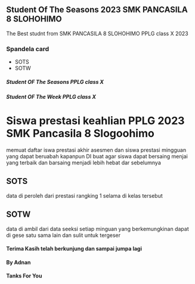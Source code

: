## Student Of The Seasons 2023 SMK PANCASILA 8 SLOHOHIMO
The Best studnt from SMK PANCASILA 8 SLOHOHIMO PPLG class X 2023

### Spandela card
- SOTS
- SOTW

##### Student OF The Seasons PPLG class X 
##### Student OF The Week PPLG class X 



# Siswa prestasi keahlian PPLG 2023 SMK Pancasila 8 Slogoohimo 
memuat daftar iswa prestasi akhir asesmen dan siswa prestasi mingguan yang dapat beruabah kapanpun 
DI buat agar siswa dapat bersaing menjai yang terbaik dan barsaing menjadi lebih hebat dar sebelumnya 

## SOTS 
data di peroleh dari prestasi rangking 1 selama di kelas tersebut 

## SOTW 
data di ambil dari data seeksi setiap minguan yang berkemungkinan dapat di gese satu sama lain dan sulit untuk tergeser

#### Terima Kasih telah berkunjung dan sampai jumpa lagi 
#### By Adnan
#### Tanks For You 

